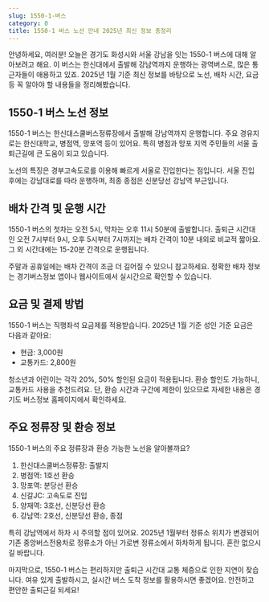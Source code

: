 ```yaml
---
slug: 1550-1-버스
category: 0
title: 1550-1 버스 노선 안내 2025년 최신 정보 총정리
---
```


안녕하세요, 여러분! 오늘은 경기도 화성시와 서울 강남을 잇는 1550-1 버스에 대해 알아보려고 해요. 이 버스는 한신대에서 출발해 강남역까지 운행하는 광역버스로, 많은 통근자들이 애용하고 있죠. 2025년 1월 기준 최신 정보를 바탕으로 노선, 배차 시간, 요금 등 꼭 알아야 할 내용들을 정리해봤습니다.

## 1550-1 버스 노선 정보

1550-1 버스는 한신대스쿨버스정류장에서 출발해 강남역까지 운행합니다. 주요 경유지로는 한신대학교, 병점역, 망포역 등이 있어요. 특히 병점과 망포 지역 주민들의 서울 출퇴근길에 큰 도움이 되고 있습니다.

노선의 특징은 경부고속도로를 이용해 빠르게 서울로 진입한다는 점입니다. 서울 진입 후에는 강남대로를 따라 운행하며, 최종 종점은 신분당선 강남역 부근입니다.

## 배차 간격 및 운행 시간

1550-1 버스의 첫차는 오전 5시, 막차는 오후 11시 50분에 출발합니다. 출퇴근 시간대인 오전 7시부터 9시, 오후 5시부터 7시까지는 배차 간격이 10분 내외로 비교적 짧아요. 그 외 시간대에는 15-20분 간격으로 운행됩니다.

주말과 공휴일에는 배차 간격이 조금 더 길어질 수 있으니 참고하세요. 정확한 배차 정보는 경기버스정보 앱이나 웹사이트에서 실시간으로 확인할 수 있습니다.

## 요금 및 결제 방법

1550-1 버스는 직행좌석 요금제를 적용받습니다. 2025년 1월 기준 성인 기준 요금은 다음과 같아요:

- 현금: 3,000원
- 교통카드: 2,800원

청소년과 어린이는 각각 20%, 50% 할인된 요금이 적용됩니다. 환승 할인도 가능하니, 교통카드 사용을 추천드려요. 단, 환승 시간과 구간에 제한이 있으므로 자세한 내용은 경기도 버스정보 홈페이지에서 확인하세요.

## 주요 정류장 및 환승 정보

1550-1 버스의 주요 정류장과 환승 가능한 노선을 알아볼까요?

1. 한신대스쿨버스정류장: 출발지
2. 병점역: 1호선 환승
3. 망포역: 분당선 환승
4. 신갈JC: 고속도로 진입
5. 양재역: 3호선, 신분당선 환승
6. 강남역: 2호선, 신분당선 환승, 종점

특히 강남역에서 하차 시 주의할 점이 있어요. 2025년 1월부터 정류소 위치가 변경되어 기존 중앙버스전용차로 정류소가 아닌 가로변 정류소에서 하차하게 됩니다. 혼란 없으시길 바랍니다.

마지막으로, 1550-1 버스는 편리하지만 출퇴근 시간대 교통 체증으로 인한 지연이 잦습니다. 여유 있게 출발하시고, 실시간 버스 도착 정보를 활용하시면 좋겠어요. 안전하고 편안한 출퇴근길 되세요!